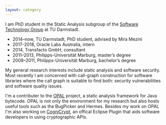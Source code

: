 ```yaml
---
layout: category
---
```


I am PhD student in the Static Analysis subgroup of the [Software Technology Group][1] at TU Darmstadt.

* 2014–now, TU Darmstadt, PhD student, advised by Mira Mezini
* 2017-2018, Oracle Labs Australia, intern
* 2014, Transfacto GmbH, consultant
* 2011–2013, Philipps-Universität Marburg, master’s degree
* 2008–2011, Philipps-Universität Marburg, bachelor’s degree

My general research interests include static analysis and software security.
Most recently I am concerned with call-graph construction for software libraries where the call graph is suitable to find both:
security vulnerabilities and software quality issues.

I'm a contributer to the [OPAL][2] project, a static analysis framework for Java bytecode.
OPAL is not only the environment for my research but also hosts useful tools such as the BugPicker and Hermes.
Besides my work on OPAL I'm also working on [CogniCrypt][3], an offical Eclipse Plugin that aids software developers in using cryptographic APIs.

[1]: http://www.stg.tu-darmstadt.de/
[2]: http://www.opal-project.de/
[3]: https://projects.eclipse.org/projects/technology.cognicrypt